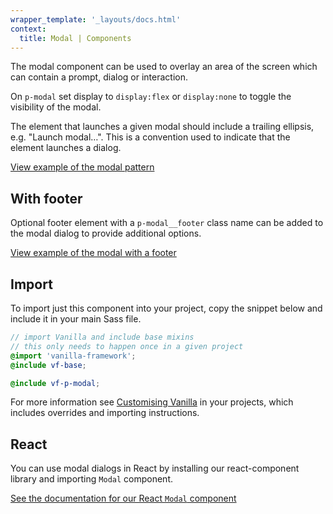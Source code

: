 ```yaml
---
wrapper_template: '_layouts/docs.html'
context:
  title: Modal | Components
---
```


The modal component can be used to overlay an area of the screen which can contain a prompt, dialog or interaction.

On `p-modal` set display to `display:flex` or `display:none` to toggle the visibility of the modal.

<div class="p-notification--information">
  <div class="p-notification__content">
    <p class="p-notification__message">The element that launches a given modal should include a trailing ellipsis, e.g. "Launch modal&hellip;". This is a convention used to indicate that the element launches a dialog.</p>
  </div>
</div>

<div class="embedded-example"><a href="/docs/examples/patterns/modal/default/" class="js-example" data-height="400">
View example of the modal pattern
</a></div>

## With footer

Optional footer element with a `p-modal__footer` class name can be added to the modal dialog to provide additional options.

<div class="embedded-example"><a href="/docs/examples/patterns/modal/footer/" class="js-example" data-height="400">
View example of the modal with a footer
</a></div>

## Import

To import just this component into your project, copy the snippet below and include it in your main Sass file.

```scss
// import Vanilla and include base mixins
// this only needs to happen once in a given project
@import 'vanilla-framework';
@include vf-base;

@include vf-p-modal;
```

For more information see [Customising Vanilla](/docs/customising-vanilla/) in your projects, which includes overrides and importing instructions.

## React

You can use modal dialogs in React by installing our react-component library and importing `Modal` component.

[See the documentation for our React `Modal` component](https://canonical-web-and-design.github.io/react-components/?path=/docs/modal--default-story#modal)
